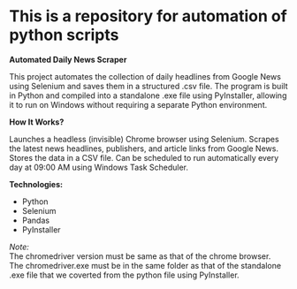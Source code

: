# This is a repository for automation of python scripts

**Automated Daily News Scraper** 

This project automates the collection of daily headlines from Google News using Selenium and saves them in a structured .csv file.
The program is built in Python and compiled into a standalone .exe file using PyInstaller, allowing it to run on Windows without requiring a separate Python environment.

**How It Works?**

Launches a headless (invisible) Chrome browser using Selenium.
Scrapes the latest news headlines, publishers, and article links from Google News.
Stores the data in a CSV file.
Can be scheduled to run automatically every day at 09:00 AM using Windows Task Scheduler.

**Technologies:** 

- Python  
- Selenium  
- Pandas  
- PyInstaller

*Note:*<br>
The chromedriver version must be same as that of the chrome browser.<br>
The chromedriver.exe must be in the same folder as that of the standalone .exe file that we coverted from the python file using PyInstaller.